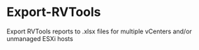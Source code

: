 # Export-RVTools
Export RVTools reports to .xlsx files for multiple vCenters and/or unmanaged ESXi hosts
